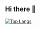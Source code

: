 ## Hi there 👋

[![Top Langs](https://github-readme-stats.vercel.app/api/top-langs/?username=johnpaulmacanas&layout=donut)](https://github.com/anuraghazra/github-readme-stats)





